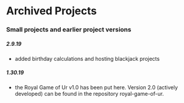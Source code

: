 # Archived Projects 
### Small projects and earlier project versions

##### 2.9.19
- added birthday calculations and hosting blackjack projects
##### 1.30.19 
- the Royal Game of Ur v1.0 has been put here. Version 2.0 (actively developed) can be found in the repository royal-game-of-ur.


